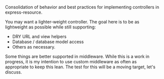 Consolidation of behavior and best practices for implementing controllers in express-resource.

You may want a lighter-weight controller.  The goal here is to be as lightweight as possible while
still supporting:
- DRY URL and view helpers
- Database / database model access
- Others as necessary.

Some things are better supported in middleware.  While this is a work in progress, it is my intention
to use custom middleware as often as appropriate to keep this lean.  The test for this will be a moving target,
let's discuss.
